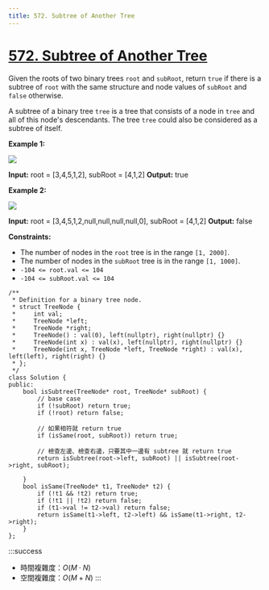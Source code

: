 ```yaml
---
title: 572. Subtree of Another Tree
---
```


# [572\. Subtree of Another Tree](https://leetcode.com/problems/subtree-of-another-tree/)

Given the roots of two binary trees `root` and `subRoot`, return `true` if there is a subtree of `root` with the same structure and node values of `subRoot` and `false` otherwise.

A subtree of a binary tree `tree` is a tree that consists of a node in `tree` and all of this node's descendants. The tree `tree` could also be considered as a subtree of itself.

**Example 1:**

![](https://assets.leetcode.com/uploads/2021/04/28/subtree1-tree.jpg)

**Input:** root = \[3,4,5,1,2\], subRoot = \[4,1,2\]
**Output:** true

**Example 2:**

![](https://assets.leetcode.com/uploads/2021/04/28/subtree2-tree.jpg)

**Input:** root = \[3,4,5,1,2,null,null,null,null,0\], subRoot = \[4,1,2\]
**Output:** false

**Constraints:**

-   The number of nodes in the `root` tree is in the range `[1, 2000]`.
-   The number of nodes in the `subRoot` tree is in the range `[1, 1000]`.
-   `-104 <= root.val <= 104`
-   `-104 <= subRoot.val <= 104`

```cpp=
/**
 * Definition for a binary tree node.
 * struct TreeNode {
 *     int val;
 *     TreeNode *left;
 *     TreeNode *right;
 *     TreeNode() : val(0), left(nullptr), right(nullptr) {}
 *     TreeNode(int x) : val(x), left(nullptr), right(nullptr) {}
 *     TreeNode(int x, TreeNode *left, TreeNode *right) : val(x), left(left), right(right) {}
 * };
 */
class Solution {
public:
    bool isSubtree(TreeNode* root, TreeNode* subRoot) {
        // base case
        if (!subRoot) return true;
        if (!root) return false;

        // 如果相符就 return true
        if (isSame(root, subRoot)) return true;

        // 檢查左邊、檢查右邊，只要其中一邊有 subtree 就 return true
        return isSubtree(root->left, subRoot) || isSubtree(root->right, subRoot);

    }
    bool isSame(TreeNode* t1, TreeNode* t2) {
        if (!t1 && !t2) return true;
        if (!t1 || !t2) return false;
        if (t1->val != t2->val) return false;
        return isSame(t1->left, t2->left) && isSame(t1->right, t2->right);
    }
};
```

:::success
- 時間複雜度：$O(M \cdot N)$
- 空間複雜度：$O(M + N)$
:::
